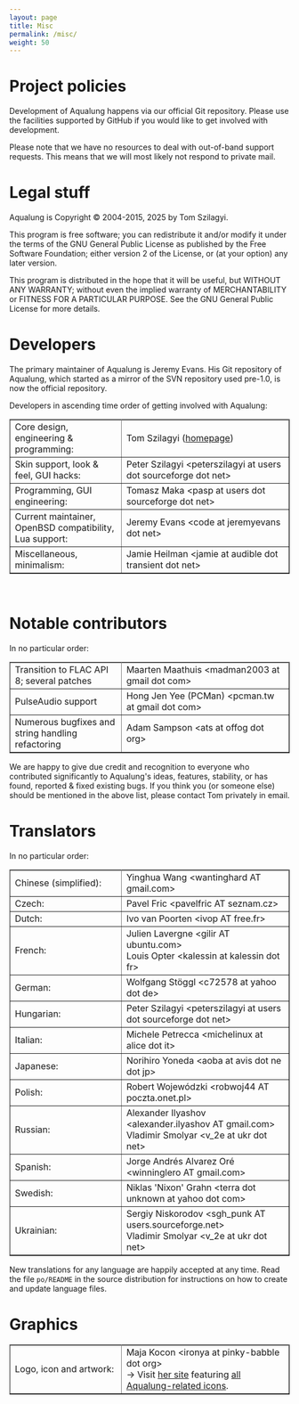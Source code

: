 ```yaml
---
layout: page
title: Misc
permalink: /misc/
weight: 50
---
```


<h1>Project policies</h1>

<p>Development of Aqualung happens via our official Git
  repository.  Please use the facilities supported by GitHub if you
  would like to get involved with development.</p>

<p>Please note that we have no resources to deal with out-of-band
support requests. This means that we will most likely not respond to
private mail.</p>


<h1>Legal stuff</h1>

<p>Aqualung is Copyright © 2004-2015, 2025 by Tom Szilagyi.</p>

<p>This program is free software; you can redistribute it and/or
modify it under the terms of the GNU General Public License as
published by the Free Software Foundation; either version 2 of the
License, or (at your option) any later version.</p>

<p>This program is distributed in the hope that it will be useful, but
WITHOUT ANY WARRANTY; without even the implied warranty of
MERCHANTABILITY or FITNESS FOR A PARTICULAR PURPOSE.  See the GNU
General Public License for more details.</p>


<h1>Developers</h1>

<p>The primary maintainer of Aqualung is Jeremy Evans. His Git
repository of Aqualung, which started as a
mirror of the SVN repository used pre-1.0, is now the official
repository.</p>

<p>Developers in ascending time order of getting involved with Aqualung:</p>

<table rules="all" class="indent" width="100%" border="1" cellpadding="5" cellspacing="0">
  <tbody><tr>
    <td style="width: 40%">Core design, engineering &amp; programming:</td>
    <td>Tom Szilagyi (<a href="https://tomscii.sig7.se">homepage</a>)</td>
  </tr>
  <tr>
    <td>Skin support, look &amp; feel, GUI hacks:</td>
    <td>Peter Szilagyi &lt;peterszilagyi at users dot sourceforge dot net&gt;</td>
  </tr>
  <tr>
    <td>Programming, GUI engineering:</td>
    <td>Tomasz Maka &lt;pasp at users dot sourceforge dot net&gt;</td>
  </tr>
  <tr>
    <td>Current maintainer, OpenBSD compatibility, Lua support:</td>
    <td>Jeremy Evans &lt;code at jeremyevans dot net&gt;</td>
  </tr>
  <tr>
    <td>Miscellaneous, minimalism:</td>
    <td>Jamie Heilman &lt;jamie at audible dot transient dot net&gt;</td>
  </tr>
</tbody></table>
<br>

<h1>Notable contributors</h1>

<p>In no particular order:</p>

<table rules="all" class="indent" width="100%" border="1" cellpadding="5" cellspacing="0">
  <tbody><tr>
    <td style="width: 40%">Transition to FLAC API 8; several patches</td>
    <td>Maarten Maathuis &lt;madman2003 at gmail dot com&gt;</td>
  </tr>
  <tr>
    <td>PulseAudio support</td>
    <td>Hong Jen Yee (PCMan) &lt;pcman.tw at gmail dot com&gt;</td>
  </tr>
  <tr>
    <td>Numerous bugfixes and string handling refactoring</td>
    <td>Adam Sampson &lt;ats at offog dot org&gt;</td>
  </tr>
</tbody></table>

<p>We are happy to give due credit and recognition to everyone who
contributed significantly to Aqualung's ideas, features, stability, or
has found, reported &amp; fixed existing bugs. If you think you (or
someone else) should be mentioned in the above list, please contact
Tom privately in email.</p>

<h1>Translators</h1>

<p>In no particular order:</p>

<table rules="all" class="indent" width="100%" border="1" cellpadding="5" cellspacing="0">
  <tbody><tr>
    <td style="width: 40%">Chinese (simplified):</td>
    <td>Yinghua Wang &lt;wantinghard AT gmail.com&gt;</td>
  </tr>
  <tr>
    <td>Czech:</td>
    <td>Pavel Fric &lt;pavelfric AT seznam.cz&gt;</td>
  </tr>
  <tr>
    <td>Dutch:</td>
    <td>Ivo van Poorten &lt;ivop AT free.fr&gt;</td>
  </tr>
  <tr>
    <td>French:</td>
    <td>Julien Lavergne &lt;gilir AT ubuntu.com&gt;<br>
      Louis Opter &lt;kalessin at kalessin dot fr&gt;</td>
  </tr>
  <tr>
    <td>German:</td>
    <td>Wolfgang Stöggl &lt;c72578 at yahoo dot de&gt;</td>
  </tr>
  <tr>
    <td>Hungarian:</td>
    <td>Peter Szilagyi &lt;peterszilagyi at users dot sourceforge dot net&gt;</td>
  </tr>
  <tr>
    <td>Italian:</td>
    <td>Michele Petrecca &lt;michelinux at alice dot it&gt;</td>
  </tr>
  <tr>
    <td>Japanese:</td>
    <td>Norihiro Yoneda &lt;aoba at avis dot ne dot jp&gt;</td>
  </tr>
  <tr>
    <td>Polish:</td>
    <td>Robert Wojewódzki &lt;robwoj44 AT poczta.onet.pl&gt;</td>
  </tr>
  <tr>
    <td>Russian:</td>
    <td>Alexander Ilyashov &lt;alexander.ilyashov AT gmail.com&gt;<br>
      Vladimir Smolyar &lt;v_2e at ukr dot net&gt;</td>
  </tr>
  <tr>
    <td>Spanish:</td>
    <td>Jorge Andrés Alvarez Oré &lt;winninglero AT gmail.com&gt;</td>
  </tr>
  <tr>
    <td>Swedish:</td>
    <td>Niklas 'Nixon' Grahn &lt;terra dot unknown at yahoo dot com&gt;</td>
  </tr>
  <tr>
    <td>Ukrainian:</td>
    <td>Sergiy Niskorodov &lt;sgh_punk AT users.sourceforge.net&gt;<br>
      Vladimir Smolyar &lt;v_2e at ukr dot net&gt;</td>
  </tr>
</tbody></table>

<p>New translations for any language are happily accepted at any
time. Read the file <code>po/README</code> in the source distribution
for instructions on how to create and update language files.</p>


<h1>Graphics</h1>

<table rules="all" class="indent" width="100%" border="1" cellpadding="5" cellspacing="0">
  <tbody><tr>
    <td style="width: 40%">Logo, icon and artwork:</td>
    <td>Maja Kocon &lt;ironya at pinky-babble dot org&gt;<br>
	→ Visit <a href="http://pinky-babble.org/">her site</a> featuring
	<a href="http://pinky-babble.org/aqualung/">all Aqualung-related icons</a>.</td>
  </tr>
</tbody></table>
